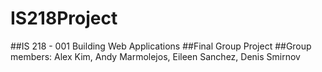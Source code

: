 # IS218Project
##IS 218 - 001 Building Web Applications 
##Final Group Project
##Group members: Alex Kim, Andy Marmolejos, Eileen Sanchez, Denis Smirnov
